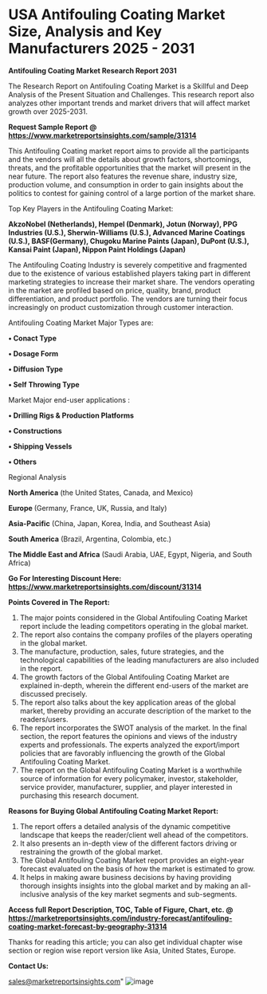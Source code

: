  # USA Antifouling Coating Market Size, Analysis and Key Manufacturers 2025 - 2031

<strong>Antifouling Coating Market Research Report 2031</strong>

The Research Report on Antifouling Coating Market is a Skillful and Deep Analysis of the Present Situation and Challenges. This research report also analyzes other important trends and market drivers that will affect market growth over 2025-2031.

<strong>Request Sample Report @ <a href=https://www.marketreportsinsights.com/sample/31314>https://www.marketreportsinsights.com/sample/31314</a></strong>

This Antifouling Coating market report aims to provide all the participants and the vendors will all the details about growth factors, shortcomings, threats, and the profitable opportunities that the market will present in the near future. The report also features the revenue share, industry size, production volume, and consumption in order to gain insights about the politics to contest for gaining control of a large portion of the market share.

Top Key Players in the Antifouling Coating Market:

<strong>AkzoNobel (Netherlands), Hempel (Denmark), Jotun (Norway), PPG Industries (U.S.), Sherwin-Williams (U.S.), Advanced Marine Coatings (U.S.), BASF(Germany), Chugoku Marine Paints (Japan), DuPont (U.S.), Kansai Paint (Japan), Nippon Paint Holdings (Japan)</strong>

The Antifouling Coating Industry is severely competitive and fragmented due to the existence of various established players taking part in different marketing strategies to increase their market share. The vendors operating in the market are profiled based on price, quality, brand, product differentiation, and product portfolio. The vendors are turning their focus increasingly on product customization through customer interaction.

Antifouling Coating Market Major Types are:

<strong>• Conact Type

• Dosage Form

• Diffusion Type

• Self Throwing Type</strong>

Market Major end-user applications :

<strong>• Drilling Rigs & Production Platforms

• Constructions

• Shipping Vessels

• Others</strong>

Regional Analysis

</u><strong><b>North America</b></strong> (the United States, Canada, and Mexico)

<strong><b>Europe </b></strong>(Germany, France, UK, Russia, and Italy)

<strong><b>Asia-Pacific</b></strong> (China, Japan, Korea, India, and Southeast Asia)

<strong><b>South America</b></strong> (Brazil, Argentina, Colombia, etc.)

<strong><b>The Middle East and Africa</b></strong> (Saudi Arabia, UAE, Egypt, Nigeria, and South Africa)

<strong>Go For Interesting Discount Here: <a href=https://www.marketreportsinsights.com/discount/31314>https://www.marketreportsinsights.com/discount/31314</a></strong>

<strong>Points Covered in The Report:</strong>
<ol>
  <li>The major points considered in the Global Antifouling Coating Market report include the leading competitors operating in the global market.</li>
  <li>The report also contains the company profiles of the players operating in the global market.</li>
  <li>The manufacture, production, sales, future strategies, and the technological capabilities of the leading manufacturers are also included in the report.</li>
  <li>The growth factors of the Global Antifouling Coating Market are explained in-depth, wherein the different end-users of the market are discussed precisely.</li>
  <li>The report also talks about the key application areas of the global market, thereby providing an accurate description of the market to the readers/users.</li>
  <li>The report incorporates the SWOT analysis of the market. In the final section, the report features the opinions and views of the industry experts and professionals. The experts analyzed the export/import policies that are favorably influencing the growth of the Global Antifouling Coating Market.</li>
  <li>The report on the Global Antifouling Coating Market is a worthwhile source of information for every policymaker, investor, stakeholder, service provider, manufacturer, supplier, and player interested in purchasing this research document.</li>
</ol>
<strong>Reasons for Buying Global Antifouling Coating Market Report:</strong>

<ol>
  <li>The report offers a detailed analysis of the dynamic competitive landscape that keeps the reader/client well ahead of the competitors.</li>
  <li>It also presents an in-depth view of the different factors driving or restraining the growth of the global market.</li>
  <li>The Global Antifouling Coating Market report provides an eight-year forecast evaluated on the basis of how the market is estimated to grow.</li>
  <li>It helps in making aware business decisions by having providing thorough insights insights into the global market and by making an all-inclusive analysis of the key market segments and sub-segments.</li>
</ol>
<strong>Access full Report Description, TOC, Table of Figure, Chart, etc. @ <a href=https://marketreportsinsights.com/industry-forecast/antifouling-coating-market-forecast-by-geography-31314>https://marketreportsinsights.com/industry-forecast/antifouling-coating-market-forecast-by-geography-31314</a></strong>


Thanks for reading this article; you can also get individual chapter wise section or region wise report version like Asia, United States, Europe.

<strong>Contact Us:</strong>

sales@marketreportsinsights.com"
![image](https://github.com/user-attachments/assets/8a6be655-ae3c-4b7a-8153-ecb103910d95)
